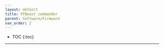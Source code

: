 ```yaml
---
layout: default
title: FFBeast commander
parent: Software/Firmware
nav_order: 2
---
```


- TOC
{:toc}

---

